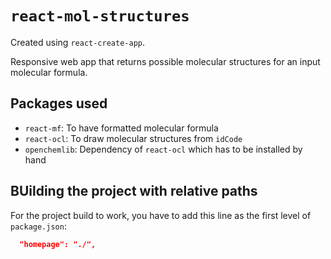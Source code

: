# `react-mol-structures`
Created using `react-create-app`.

Responsive web app that returns possible molecular structures for an input molecular formula.

## Packages used

- `react-mf`: To have formatted molecular formula
- `react-ocl`: To draw molecular structures from `idCode`
- `openchemlib`: Dependency of `react-ocl` which has to be installed by hand

## BUilding the project with relative paths

For the project build to work, you have to add this line as the first level of `package.json`:

```json
  "homepage": "./",
```